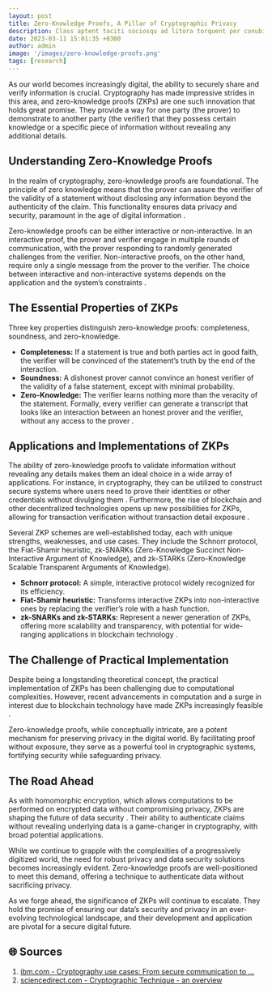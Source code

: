 ```yaml
---
layout: post
title: Zero-Knowledge Proofs, A Pillar of Cryptographic Privacy
description: Class aptent taciti sociosqu ad litora torquent per conubia nostra, per inceptos himenaeos. Curabitur sodales ligula in libero. Sed dignissim lacinia nunc. Curabitur tortor. Pellentesque nibh. Aenean quam. In scelerisque sem at dolor. Maecenas mattis convallis tristique.
date: 2023-03-11 15:01:35 +0300
author: admin
image: '/images/zero-knowledge-proofs.png'
tags: [research]
---
```


As our world becomes increasingly digital, the ability to securely share and verify information is crucial. Cryptography has made impressive strides in this area, and zero-knowledge proofs (ZKPs) are one such innovation that holds great promise. They provide a way for one party (the prover) to demonstrate to another party (the verifier) that they possess certain knowledge or a specific piece of information without revealing any additional details.

## Understanding Zero-Knowledge Proofs
In the realm of cryptography, zero-knowledge proofs are foundational. The principle of zero knowledge means that the prover can assure the verifier of the validity of a statement without disclosing any information beyond the authenticity of the claim. This functionality ensures data privacy and security, paramount in the age of digital information .

Zero-knowledge proofs can be either interactive or non-interactive. In an interactive proof, the prover and verifier engage in multiple rounds of communication, with the prover responding to randomly generated challenges from the verifier. Non-interactive proofs, on the other hand, require only a single message from the prover to the verifier. The choice between interactive and non-interactive systems depends on the application and the system’s constraints .

## The Essential Properties of ZKPs
Three key properties distinguish zero-knowledge proofs: completeness, soundness, and zero-knowledge.

- **Completeness:** If a statement is true and both parties act in good faith, the verifier will be convinced of the statement’s truth by the end of the interaction.
- **Soundness:** A dishonest prover cannot convince an honest verifier of the validity of a false statement, except with minimal probability.
- **Zero-Knowledge:** The verifier learns nothing more than the veracity of the statement. Formally, every verifier can generate a transcript that looks like an interaction between an honest prover and the verifier, without any access to the prover .

## Applications and Implementations of ZKPs
The ability of zero-knowledge proofs to validate information without revealing any details makes them an ideal choice in a wide array of applications. For instance, in cryptography, they can be utilized to construct secure systems where users need to prove their identities or other credentials without divulging them . Furthermore, the rise of blockchain and other decentralized technologies opens up new possibilities for ZKPs, allowing for transaction verification without transaction detail exposure .

Several ZKP schemes are well-established today, each with unique strengths, weaknesses, and use cases. They include the Schnorr protocol, the Fiat-Shamir heuristic, zk-SNARKs (Zero-Knowledge Succinct Non-Interactive Argument of Knowledge), and zk-STARKs (Zero-Knowledge Scalable Transparent Arguments of Knowledge).

- **Schnorr protocol:** A simple, interactive protocol widely recognized for its efficiency.
- **Fiat-Shamir heuristic:** Transforms interactive ZKPs into non-interactive ones by replacing the verifier’s role with a hash function.
- **zk-SNARKs and zk-STARKs:** Represent a newer generation of ZKPs, offering more scalability and transparency, with potential for wide-ranging applications in blockchain technology  .

## The Challenge of Practical Implementation
Despite being a longstanding theoretical concept, the practical implementation of ZKPs has been challenging due to computational complexities. However, recent advancements in computation and a surge in interest due to blockchain technology have made ZKPs increasingly feasible .

Zero-knowledge proofs, while conceptually intricate, are a potent mechanism for preserving privacy in the digital world. By facilitating proof without exposure, they serve as a powerful tool in cryptographic systems, fortifying security while safeguarding privacy.

## The Road Ahead
As with homomorphic encryption, which allows computations to be performed on encrypted data without compromising privacy, ZKPs are shaping the future of data security . Their ability to authenticate claims without revealing underlying data is a game-changer in cryptography, with broad potential applications.

While we continue to grapple with the complexities of a progressively digitized world, the need for robust privacy and data security solutions becomes increasingly evident. Zero-knowledge proofs are well-positioned to meet this demand, offering a technique to authenticate data without sacrificing privacy.

As we forge ahead, the significance of ZKPs will continue to escalate. They hold the promise of ensuring our data’s security and privacy in an ever-evolving technological landscape, and their development and application are pivotal for a secure digital future.

## 🌐 Sources
1. [ibm.com - Cryptography use cases: From secure communication to ...](https://www.ibm.com/blog/cryptography-use-cases/)
2. [sciencedirect.com - Cryptographic Technique - an overview](https://www.sciencedirect.com/topics/computer-science/cryptographic-technique)